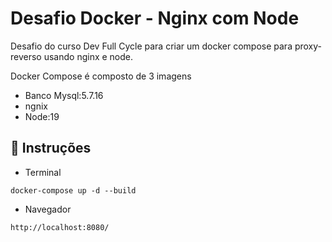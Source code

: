 # Desafio Docker - Nginx com Node

Desafio do curso Dev Full Cycle para criar um docker compose para proxy-reverso usando nginx e node.

Docker Compose é composto de 3 imagens
- Banco Mysql:5.7.16
- ngnix
- Node:19

## :memo: Instruções

- Terminal
```
docker-compose up -d --build
```

- Navegador
```
http://localhost:8080/
```